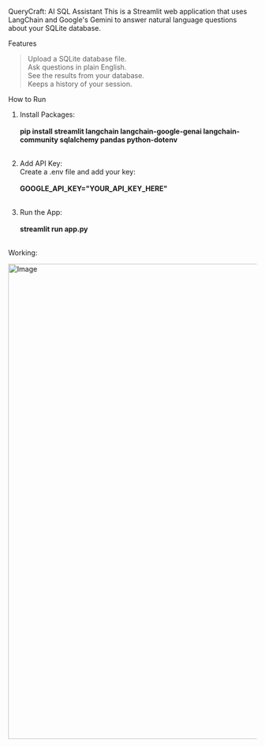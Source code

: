 QueryCraft: AI SQL Assistant
This is a Streamlit web application that uses LangChain and Google's Gemini to answer natural language questions about your SQLite database.


Features
> Upload a SQLite database file.<br>
>Ask questions in plain English.<br>
> See the results from your database.<br>
> Keeps a history of your session.<br>

How to Run

1) Install Packages: <br><br>
  **pip install streamlit langchain langchain-google-genai langchain-community sqlalchemy pandas python-dotenv** <br><br>

2) Add API Key:<br>
  Create a .env file and add your key:<br><br>
  **GOOGLE_API_KEY="YOUR_API_KEY_HERE"** <br><br>

3) Run the App:<br><br>
  **streamlit run app.py** <br><br>


Working:

<img width="1856" height="963" alt="Image" src="https://github.com/user-attachments/assets/3af3cc40-b1a1-4e76-9da1-4bef49498f8a" />
